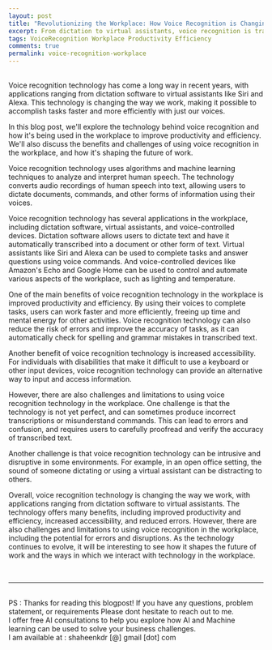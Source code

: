 ```yaml
---
layout: post
title: "Revolutionizing the Workplace: How Voice Recognition is Changing the Way We Work"
excerpt: From dictation to virtual assistants, voice recognition is transforming the way we work. In this post, we explore the technology behind voice recognition and how it's being used in the workplace to improve productivity and efficiency. Discover the benefits and challenges of voice recognition and how it's shaping the future of work.
tags: VoiceRecognition Workplace Productivity Efficiency
comments: true
permalink: voice-recognition-workplace
---
```

<br>
Voice recognition technology has come a long way in recent years, with applications ranging from dictation software to virtual assistants like Siri and Alexa. This technology is changing the way we work, making it possible to accomplish tasks faster and more efficiently with just our voices.

In this blog post, we'll explore the technology behind voice recognition and how it's being used in the workplace to improve productivity and efficiency. We'll also discuss the benefits and challenges of using voice recognition in the workplace, and how it's shaping the future of work.

Voice recognition technology uses algorithms and machine learning techniques to analyze and interpret human speech. The technology converts audio recordings of human speech into text, allowing users to dictate documents, commands, and other forms of information using their voices.

Voice recognition technology has several applications in the workplace, including dictation software, virtual assistants, and voice-controlled devices. Dictation software allows users to dictate text and have it automatically transcribed into a document or other form of text. Virtual assistants like Siri and Alexa can be used to complete tasks and answer questions using voice commands. And voice-controlled devices like Amazon's Echo and Google Home can be used to control and automate various aspects of the workplace, such as lighting and temperature.

One of the main benefits of voice recognition technology in the workplace is improved productivity and efficiency. By using their voices to complete tasks, users can work faster and more efficiently, freeing up time and mental energy for other activities. Voice recognition technology can also reduce the risk of errors and improve the accuracy of tasks, as it can automatically check for spelling and grammar mistakes in transcribed text.

Another benefit of voice recognition technology is increased accessibility. For individuals with disabilities that make it difficult to use a keyboard or other input devices, voice recognition technology can provide an alternative way to input and access information.

However, there are also challenges and limitations to using voice recognition technology in the workplace. One challenge is that the technology is not yet perfect, and can sometimes produce incorrect transcriptions or misunderstand commands. This can lead to errors and confusion, and requires users to carefully proofread and verify the accuracy of transcribed text.

Another challenge is that voice recognition technology can be intrusive and disruptive in some environments. For example, in an open office setting, the sound of someone dictating or using a virtual assistant can be distracting to others.


Overall, voice recognition technology is changing the way we work, with applications ranging from dictation software to virtual assistants. The technology offers many benefits, including improved productivity and efficiency, increased accessibility, and reduced errors. However, there are also challenges and limitations to using voice recognition in the workplace, including the potential for errors and disruptions. As the technology continues to evolve, it will be interesting to see how it shapes the future of work and the ways in which we interact with technology in the workplace.

<br>
<hr>
<br>
<div class="reachout"> 
PS : Thanks for reading this blogpost! If you have any questions, problem statement, or requirements
Please dont hesitate to reach out to me. <br>I offer free AI consultations to help you explore how AI and
Machine learning can be used to solve your business challenges. <br>
I am available at : shaheenkdr [@] gmail [dot] com
</div>
